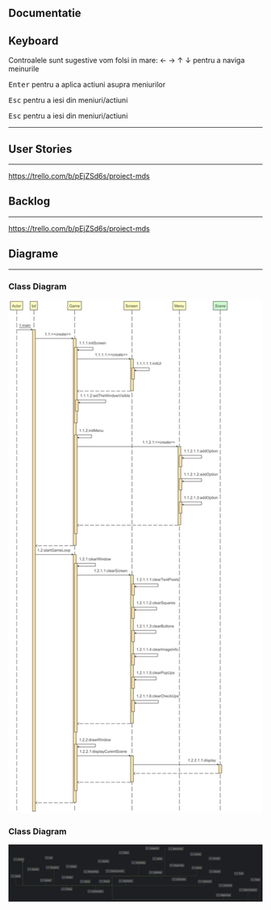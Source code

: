 
## Documentatie


## Keyboard

Controalele sunt sugestive vom folsi in mare: &larr; &rarr; &uarr; &darr; pentru a naviga meinurile

<kbd>Enter</kbd> pentru a aplica actiuni asupra meniurilor

<kbd>Esc</kbd> pentru a iesi din meniuri/actiuni

<kbd>Esc</kbd> pentru a iesi din meniuri/actiuni


-------------------------

## User Stories

-------------------------

https://trello.com/b/pEjZSd6s/proiect-mds

## Backlog

-------------------------

https://trello.com/b/pEjZSd6s/proiect-mds

## Diagrame

-------------------------

### Class Diagram
![image](Diagrams/bd_main.png)

### Class Diagram
![image](Diagrams/Class-Diagram.png)
